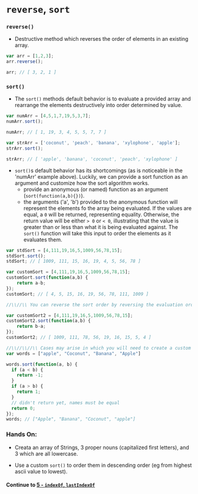 # `reverse`, `sort`
### `reverse()`
  * Destructive method which reverses the order of elements in an existing array.

```javascript
var arr = [1,2,3];
arr.reverse();

arr; // [ 3, 2, 1 ]
```

### `sort()`
  * The `sort()` methods default behavior is to evaluate a provided array and rearrange the elements destructively into order determined by value.

```javascript
var numArr = [4,5,1,7,19,5,3,7];
numArr.sort();

numArr; // [ 1, 19, 3, 4, 5, 5, 7, 7 ]

var strArr = ['coconut', 'peach', 'banana', 'xylophone', 'apple'];
strArr.sort();

strArr; // [ 'apple', 'banana', 'coconut', 'peach', 'xylophone' ]
```

* `sort()`s default behavior has its shortcomings (as is noticeable in the 'numArr' example above). Luckily, we can provide a sort function as an argument and customize how the sort algorithm works.
  * provide an anonymous (or named) function as an argument (`sort(function(a,b){})`).
  * the arguments ('a', 'b') provided to the anonymous function will represent the elements fo the array being evaluated. If the values are equal, a `0` will be returned, representing equality. Otherwise, the return value will be either `> 0` or `< 0`, illustrating that the value is greater than or less than what it is being evaluated against. The `sort()` function will take this input to order the elements as it evaluates them.

```javascript
var stdSort = [4,111,19,16,5,1009,56,78,15];
stdSort.sort();
stdSort; // [ 1009, 111, 15, 16, 19, 4, 5, 56, 78 ]

var customSort = [4,111,19,16,5,1009,56,78,15];
customSort.sort(function(a,b) {
	return a-b;
});
customSort; // [ 4, 5, 15, 16, 19, 56, 78, 111, 1009 ]

//\\//\\ You can reverse the sort order by reversing the evaluation order//\\//\\

var customSort2 = [4,111,19,16,5,1009,56,78,15];
customSort2.sort(function(a,b) {
	return b-a;
});
customSort2; // [ 1009, 111, 78, 56, 19, 16, 15, 5, 4 ]

//\\//\\//\\ Cases may arise in which you will need to create a custom comparator:
var words = ["apple", "Coconut", "Banana", "Apple"]

words.sort(function(a, b) {
  if (a < b) {
    return -1;
  }
  if (a > b) {
    return 1;
  }
  // didn't return yet, names must be equal
  return 0;
});
words; // ["Apple", "Banana", "Coconut", "apple"]
```

### Hands On:
* Creata an array of Strings, 3 proper nouns (capitalized first letters), and 3 which are all lowercase.  

* Use a custom `sort()` to order them in descending order (eg from highest ascii value to lowest).

#### Continue to [5 - `indexOf`, `lastIndexOf`](5_IndexOfLastIndexOf.md)
